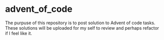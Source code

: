 # advent_of_code
The purpuse of this repository is to post solution to Advent of code tasks.
These solutions will be uploaded for my self to review and perhaps refactor if I feel like it.
